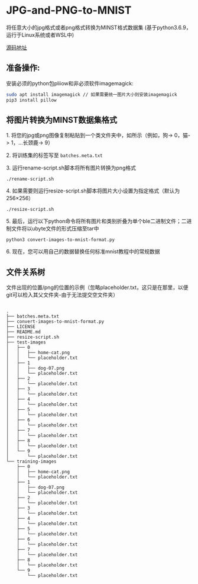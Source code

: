 # JPG-and-PNG-to-MNIST

将任意大小的jpg格式或者png格式转换为MINST格式数据集 (基于python3.6.9，运行于Linux系统或者WSL中)

[源码地址](https://github.com/gskielian/JPG-PNG-to-MNIST-NN-Format)


## 准备操作:

安装必须的python包pliiow和非必须软件imagemagick:

```bash
sudo apt install imagemagick // 如果需要统一图片大小则安装imagemagick
pip3 install pillow
```

## 将图片转换为MINST数据集格式


1\. 将您的jpg或png图像复制粘贴到一个类文件夹中，如所示（例如，狗-> 0，猫-> 1，...长颈鹿-> 9）

2\. 将训练集的标签写至 `batches.meta.txt`

3\. 运行rename-script.sh脚本将所有图片转换为png格式

`./rename-script.sh`

4\. 如果需要则运行resize-script.sh脚本将图片大小设置为指定格式（默认为256×256）

`./resize-script.sh`

5\. 最后，运行以下python命令将所有图片和类别折叠为单个ble二进制文件；二进制文件将以ubyte文件的形式压缩至tar中

`python3 convert-images-to-mnist-format.py`

6\. 现在，您可以用自己的数据替换任何标准mnist教程中的常规数据

## 文件关系树

文件出现的位置/png的位置的示例（忽略placeholder.txt，这只是在那里，以便git可以检入其父文件夹-由于无法提交空文件夹）
```

.
├── batches.meta.txt
├── convert-images-to-mnist-format.py
├── LICENSE
├── README.md
├── resize-script.sh
├── test-images
│   ├── 0
│   │   ├── home-cat.png
│   │   └── placeholder.txt
│   ├── 1
│   │   ├── dog-07.png
│   │   └── placeholder.txt
│   ├── 2
│   │   └── placeholder.txt
│   ├── 3
│   │   └── placeholder.txt
│   ├── 4
│   │   └── placeholder.txt
│   ├── 5
│   │   └── placeholder.txt
│   ├── 6
│   │   └── placeholder.txt
│   ├── 7
│   │   └── placeholder.txt
│   ├── 8
│   │   └── placeholder.txt
│   └── 9
│       └── placeholder.txt
└── training-images
    ├── 0
    │   ├── home-cat.png
    │   └── placeholder.txt
    ├── 1
    │   ├── dog-07.png
    │   └── placeholder.txt
    ├── 2
    │   └── placeholder.txt
    ├── 3
    │   └── placeholder.txt
    ├── 4
    │   └── placeholder.txt
    ├── 5
    │   └── placeholder.txt
    ├── 6
    │   └── placeholder.txt
    ├── 7
    │   └── placeholder.txt
    ├── 8
    │   └── placeholder.txt
    └── 9
        └── placeholder.txt
```
